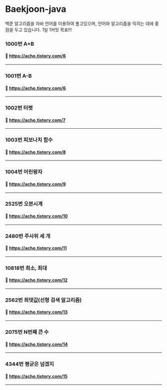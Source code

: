 # Baekjoon-java
백준 알고리즘을 자바 언어를 이용하여 풀고있으며, 언어와 알고리즘을 익히는 데에 중점을 두고 있습니다. 1일 1커밋 목표!!!


### 1000번 A+B <br>
#### :link: https://acho.tistory.com/6
------------
### 1001번 A-B <br>
#### :link: https://acho.tistory.com/6
------------
### 1002번 터렛 <br>
#### :link: https://acho.tistory.com/7
------------
### 1003번 피보나치 함수 <br>
#### :link: https://acho.tistory.com/8
------------
### 1004번 어린왕자 <br>
#### :link: https://acho.tistory.com/9
------------
### 2525번 오븐시계 <br>
#### :link: https://acho.tistory.com/10
------------
### 2480번 주사위 세 개 <br>
#### :link: https://acho.tistory.com/11
------------
### 10818번 최소, 최대 <br>
#### :link: https://acho.tistory.com/12
------------
### 2562번 최댓값(선형 검색 알고리즘) <br>
#### :link: https://acho.tistory.com/13
------------
### 2075번 N번째 큰 수 <br>
#### :link: https://acho.tistory.com/14
------------
### 4344번 평균은 넘겠지 <br>
#### :link: https://acho.tistory.com/15
------------
